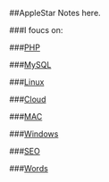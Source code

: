 ##AppleStar Notes here.

###I foucs on:

###[PHP](/PHP)

###[MySQL](/MySQL)

###[Linux](/Linux)

###[Cloud](/Cloud)

###[MAC](/MAC)

###[Windows](/Windows)

###[SEO](/SEO)

###[Words](/Words)
